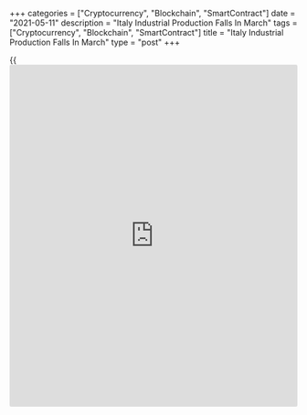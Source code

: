 +++
categories = ["Cryptocurrency", "Blockchain", "SmartContract"]
date = "2021-05-11"
description = "Italy Industrial Production Falls In March"
tags = ["Cryptocurrency", "Blockchain", "SmartContract"]
title = "Italy Industrial Production Falls In March"
type = "post"
+++

{{<iframe id="large-banner" src="https://www.bounty.group/#slide=27.0" width="100%" height="600" scrolling="no" style="border: 0px solid rgb(216, 221, 230); border-radius: 3px;">}}

Italy's industrial production declined in March, figures from the
statistical office Istat showed on Tuesday.

Industrial production decreased 0.1 percent month-on-month in March,
after a 0.1 percent growth in February. Economists had expected a 0.4
percent rise.

On a yearly basis, industrial output accelerated 37.7 percent in March,
after a 0.8 percent decrease in the preceding month. Economists had
forecast a growth of 37.2 percent.

Among all sectors, energy output increased 1.8 percent monthly in March.
Capital goods output rose 0.2 percent and intermediate goods production
grew 0.5 percent.

Meanwhile, consumer goods production declined 1.5 percent.

For comments and feedback [contact](https://www.playgroundfx.com/contact/): editorial@rtt[news](https://www.letsplayfx.com/blog/forex-news-website/).com

[Economic News][1]

 **What parts of the world are seeing the best (and worst) economic
performances lately? Click[here][2] to check out our [Econ Scorecard][2]
and find out! See up-to-the-moment [ranking](https://www.playgroundfx.com/blog/crypto-exchange-ranking/)s for the best and worst
performers in [GDP][3], [unemployment rate][4], [inflation][5] and much
more.**

   1. www.rtt[news](https://www.letsplayfx.com/blog/forex-news-website/).com/Content/EconomicNews.aspx
   2. www.rtt[news](https://www.letsplayfx.com/blog/forex-news-website/).com/economic-scorecard/world-rank/retail-sales/highest-performance.aspx
   3. www.rtt[news](https://www.letsplayfx.com/blog/forex-news-website/).com/economic-scorecard/world-rank/GDP/highest-performance.aspx
   4. www.rtt[news](https://www.letsplayfx.com/blog/forex-news-website/).com/economic-scorecard/world-rank/unemployment-rate/lowest-performance.aspx
   5. www.rtt[news](https://www.letsplayfx.com/blog/forex-news-website/).com/economic-scorecard/world-rank/CPI/highest-performance.aspx